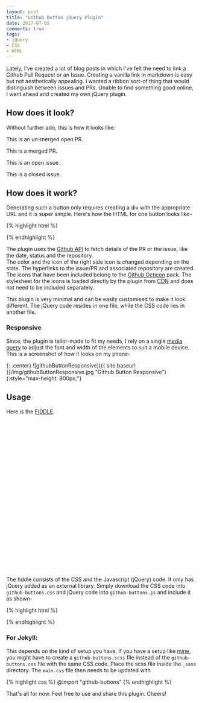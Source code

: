 ```yaml
---
layout: post
title: "Github Button jQuery Plugin"
date: 2017-07-05
comments: true
tags:
- jQuery
- CSS
- HTML
---
```

<script src="https://ajax.googleapis.com/ajax/libs/jquery/1.12.0/jquery.min.js"></script>
<script type="text/javascript" src="/js/github-buttons.js"></script> 

Lately, I've created a lot of blog posts in which I've felt the need to link a Github Pull Request or an Issue. Creating a vanilla link in markdown is easy but not aesthetically appealing. I wanted a ribbon sort-of thing that would distinguish between issues and PRs. Unable to find something good online, I went ahead and created my own jQuery plugin.

## How does it look?
Without further ado, this is how it looks like: 

This is an un-merged open PR.

<div class="github-button" url="https://github.com/Terasology/AdventureAssets/pull/14"></div>

This is a merged PR.

<div class="github-button" url="https://github.com/MovingBlocks/Terasology/pull/2994"></div>

This is an open issue.

<div class="github-button" url="https://github.com/Terasology/WildAnimals/issues/7"></div>

This is a closed issue.

<div class="github-button" url="https://github.com/Terasology/Books/issues/5"></div>


## How does it work?
Generating such a button only requires creating a div with the appropriate URL and it is super simple. Here's how the HTML for one button looks like-

{% highlight html %}
<div class="github-button" url="https://github.com/Terasology/Books/issues/5"></div>
{% endhighlight %}

The plugin uses the [Github API](https://api.github.com/) to fetch details of the PR or the issue, like the date, status and the repository.  
The color and the icon of the right side icon is changed depending on the state. The hyperlinks to the issue/PR and associated repository are created.  
The icons that have been included belong to the [Github Octicon](https://octicons.github.com/) pack. The stylesheet for the icons is loaded directly by the plugin from [CDN](https://cdnjs.cloudflare.com/ajax/libs/octicons/4.4.0/font/octicons.css) and does not need to be included separately.

This plugin is very minimal and can be easily customised to make it look different. The jQuery code resides in one file, while the CSS code lies in another file.

### Responsive
Since, the plugin is tailor-made to fit my needs, I rely on a single [media query](https://www.w3schools.com/css/css_rwd_mediaqueries.asp) to adjust the font and width of the elements to suit a mobile device. This is a screenshot of how it looks on my phone-

{: .center}
![githubButtonResponsive]({{ site.baseurl }}/img/githubButtonResponsive.jpg "Github Button Responsive"){:style="max-height: 800px;"}

## Usage

Here is the [FIDDLE](https://jsfiddle.net/2r10thcb/).
<div style="height:400px; overflow: scroll">
<script style="height:400px" async src="//jsfiddle.net/2r10thcb/1/embed/"></script>
</div>

The fiddle consists of the CSS and the Javascript (jQuery) code. It only has jQuery added as an external library. Simply download the CSS code into `github-buttons.css` and jQuery code into `github-buttons.js` and include it as shown-

{% highlight html %}
<script src="https://ajax.googleapis.com/ajax/libs/jquery/1.12.0/jquery.min.js"></script>
<link rel="stylesheet" href="/css/github-buttons.css" type="text/css" />
<script type="text/javascript" src="/js/github-buttons.js"></script>
{% endhighlight %}

### For Jekyll:
This depends on the kind of setup you have. If you have a setup like [mine](https://github.com/nihal111/nihal111.github.io), you might have to create a `github-buttons.scss` file instead of the `github-buttons.css` file with the same CSS code. Place the scss file inside the `_sass` directory. The `main.css` file then needs to be updated with

{% highlight css %}
@import 
	"github-buttons"
{% endhighlight %}

That's all for now. Feel free to use and share this plugin. Cheers!